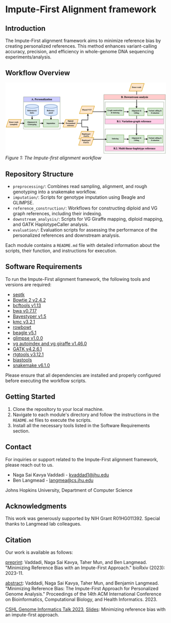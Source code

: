 # Impute-First Alignment framework

## Introduction
The Impute-First alignment framework aims to minimize reference bias by creating personalized references. This method enhances variant-calling accuracy, precision, and efficiency in whole-genome DNA sequencing experiments/analysis.

## Workflow Overview
![Impute-first alignment workflow](images/Impute-first_enhanced.png)
*Figure 1: The Impute-first alignment workflow*

## Repository Structure

- `preprocessing/`: Combines read sampling, alignment, and rough genotyping into a snakemake workflow.
- `imputation/`: Scripts for genotype imputation using Beagle and GLIMPSE.
- `reference_construction/`: Workflows for constructing diploid and VG graph references, including their indexing.
- `downstream_analysis/`: Scripts for VG Giraffe mapping, diploid mapping, and GATK HaplotypeCaller analysis.
- `evaluation/`: Evaluation scripts for assessing the performance of the personalized references and downstream analysis.

Each module contains a `README.md` file with detailed information about the scripts, their function, and instructions for execution.

## Software Requirements

To run the Impute-First alignment framework, the following tools and versions are required:

- [seqtk](https://github.com/lh3/seqtk) 
- [Bowtie 2 v2.4.2](http://bowtie-bio.sourceforge.net/bowtie2/index.shtml) 
- [bcftools v1.13](https://samtools.github.io/bcftools/) 
- [bwa v0.7.17](https://github.com/lh3/bwa/releases)
- [Bayestyper v1.5](https://github.com/bioinformatics-centre/BayesTyper) 
- [kmc v3.2.1](https://github.com/refresh-bio/KMC/releases)
- [rowbowt](https://github.com/alshai/rowbowt)
- [beagle v5.1](https://faculty.washington.edu/browning/beagle/beagle.html) 
- [glimpse v1.0.0](https://odelaneau.github.io/GLIMPSE/) 
- [vg autoindex and vg giraffe v1.46.0](https://github.com/vgteam/vg/releases) 
- [GATK v4.2.6.1](https://github.com/broadinstitute/gatk/releases)
- [rtgtools v3.12.1](https://github.com/RealTimeGenomics/rtg-tools/releases) 
- [biastools](https://github.com/maojanlin/biastools)
- [snakemake v6.1.0](https://snakemake.readthedocs.io/en/v6.1.0/getting_started/installation.html)

Please ensure that all dependencies are installed and properly configured before executing the workflow scripts.

## Getting Started

1. Clone the repository to your local machine.
2. Navigate to each module's directory and follow the instructions in the `README.md` files to execute the scripts.
3. Install all the necessary tools listed in the Software Requirements section.

## Contact

For inquiries or support related to the Impute-First alignment framework, please reach out to us. 
- Naga Sai Kavya Vaddadi - kvaddad1@jhu.edu
- Ben Langmead - langmea@cs.jhu.edu

Johns Hopkins University, Department of Computer Science

## Acknowledgments

This work was generously supported by NIH Grant R01HG011392. Special thanks to Langmead lab colleagues.

## Citation

Our work is available as follows:

[preprint](https://www.biorxiv.org/content/10.1101/2023.11.30.568362v1): Vaddadi, Naga Sai Kavya, Taher Mun, and Ben Langmead. "Minimizing Reference Bias with an Impute-First Approach." bioRxiv (2023): 2023-11.

[abstract](https://dl.acm.org/doi/abs/10.1145/3584371.3613034): Vaddadi, Naga Sai Kavya, Taher Mun, and Benjamin Langmead. "Minimizing Reference Bias: The Impute-First Approach for Personalized Genome Analysis." Proceedings of the 14th ACM International Conference on Bioinformatics, Computational Biology, and Health Informatics. 2023.

[CSHL Genome Informatics Talk 2023](https://meetings.cshl.edu/abstracts.aspx?meet=INFO&year=23), [Slides](https://docs.google.com/presentation/d/1SGVYc76DjTdOU9Cp6WVBcPAf-iFE27wV/edit?usp=sharing&ouid=107230113542653466951&rtpof=true&sd=true): Minimizing reference bias with an impute-first approach.
